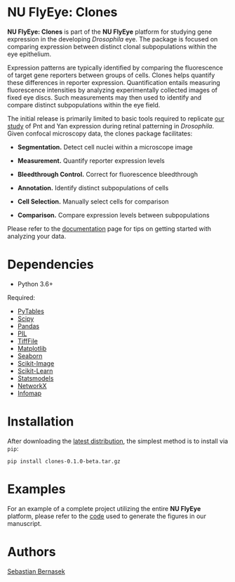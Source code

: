NU FlyEye: Clones
=================

**NU FlyEye: Clones** is part of the **NU FlyEye** platform for studying gene expression in the developing *Drosophila* eye. The package is focused on comparing expression between distinct clonal subpopulations within the eye epithelium.

Expression patterns are typically identified by comparing the fluorescence of target gene reporters between groups of cells. Clones helps quantify these differences in reporter expression. Quantification entails measuring fluorescence intensities by analyzing experimentally collected images of fixed eye discs. Such measurements may then used to identify and compare distinct subpopulations within the eye field.

The initial release is primarily limited to basic tools required to replicate [our study](https://github.com/sebastianbernasek/pnt_yan_ratio) of Pnt and Yan expression during retinal patterning in *Drosophila*. Given confocal microscopy data, the clones package facilitates:

  - **Segmentation.** Detect cell nuclei within a microscope image

  - **Measurement.** Quantify reporter expression levels

  - **Bleedthrough Control.** Correct for fluorescence bleedthrough

  - **Annotation.** Identify distinct subpopulations of cells

  - **Cell Selection.** Manually select cells for comparison

  - **Comparison.** Compare expression levels between subpopulations


Please refer to the [documentation](https://sebastianbernasek.github.io/clones/index.html#) page for tips on getting started with analyzing your data.


Dependencies
============

 - Python 3.6+

Required:

 - [PyTables](https://www.pytables.org/usersguide/installation.html)
 - [Scipy](https://www.scipy.org/)
 - [Pandas](https://pandas.pydata.org/)
 - [PIL](https://pillow.readthedocs.io/en/5.2.x/)
 - [TiffFile](https://pypi.org/project/tifffile/)
 - [Matplotlib](https://matplotlib.org/)
 - [Seaborn](https://seaborn.pydata.org/)
 - [Scikit-Image](https://scikit-image.org/)
 - [Scikit-Learn](http://scikit-learn.org/stable/)
 - [Statsmodels](https://www.statsmodels.org/stable/index.html)
 - [NetworkX](https://networkx.github.io/)
 - [Infomap](https://mapequation.github.io/infomap/)


Installation
============

After downloading the [latest distribution](https://github.com/sebastianbernasek/clones/archive/v0.1-beta.tar.gz), the simplest method is to install via ``pip``:

    pip install clones-0.1.0-beta.tar.gz


Examples
========

For an example of a complete project utilizing the entire **NU FlyEye** platform, please refer to the [code](https://github.com/sebastianbernasek/pnt_yan_ratio) used to generate the figures in our manuscript.


Authors
=======

[Sebastian Bernasek](https://github.com/sebastianbernasek)

